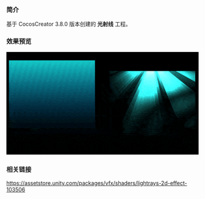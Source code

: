 ### 简介
基于 CocosCreator 3.8.0 版本创建的 **光射线** 工程。

### 效果预览
![image](../../../gif/202211/2022111601.gif)

### 相关链接
https://assetstore.unity.com/packages/vfx/shaders/lightrays-2d-effect-103506